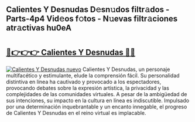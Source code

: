 ## Calientes Y Desnudas D𝚎sn𝚞dos filtr𝚊dos - Parts-4p4 Vid𝚎os f𝚘tos - N𝚞evas filtr𝚊ciones atr𝚊ctivas hu0eA

# <h2><a href="http://mb0fyx.tromn.icu/?c=Calientes+Y+Desnudas">🔗👉👉👉 Calientes Y Desnudas 🔗🔗</a></h2>

[![Calientes Y Desnudas nuevo](https://i.imgur.com/pEAQMta.gif)](http://mb0fyx.tromn.icu/?c=Calientes+Y+Desnudas)
Calientes Y Desnudas, un personaje multifacético y estimulante, elude la comprensión fácil. Su personalidad distintiva en línea ha cautivado y provocado a los espectadores, provocando debates sobre la expresión artística, la privacidad y las complejidades de las comunidades virtuales. A pesar de la ambigüedad de sus intenciones, su impacto en la cultura en línea es indiscutible. Impulsado por una determinación inquebrantable y un encanto innegable, el progreso de Calientes Y Desnudas en el reino virtual es implacable.
